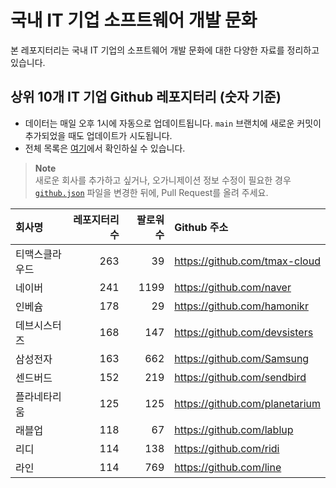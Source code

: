# 국내 IT 기업 소프트웨어 개발 문화
본 레포지터리는 국내 IT 기업의 소프트웨어 개발 문화에 대한 다양한 자료를 정리하고 있습니다.

## 상위 10개 IT 기업 Github 레포지터리 (숫자 기준)

- 데이터는 매일 오후 1시에 자동으로 업데이트됩니다. `main` 브랜치에 새로운 커밋이 추가되었을 때도 업데이트가 시도됩니다.
- 전체 목록은 [여기](./github.md)에서 확인하실 수 있습니다.

> **Note**<br />
> 새로운 회사를 추가하고 싶거나, 오가니제이션 정보 수정이 필요한 경우 [`github.json`](./github.json) 파일을 변경한 뒤에, Pull Request를 올려 주세요.

<!-- MARKDOWN_TABLE(GITHUB): START -->

| **회사명** | **레포지터리 수** | **팔로워 수** | **Github 주소** |
|:---|---:|---:|:---|
| 티맥스클라우드 | 263 | 39 | https://github.com/tmax-cloud |
| 네이버 | 241 | 1199 | https://github.com/naver |
| 인베슘 | 178 | 29 | https://github.com/hamonikr |
| 데브시스터즈 | 168 | 147 | https://github.com/devsisters |
| 삼성전자 | 163 | 662 | https://github.com/Samsung |
| 센드버드 | 152 | 219 | https://github.com/sendbird |
| 플라네타리움 | 125 | 125 | https://github.com/planetarium |
| 래블업 | 118 | 67 | https://github.com/lablup |
| 리디 | 114 | 138 | https://github.com/ridi |
| 라인 | 114 | 769 | https://github.com/line |

<!-- MARKDOWN_TABLE(GITHUB): END -->
